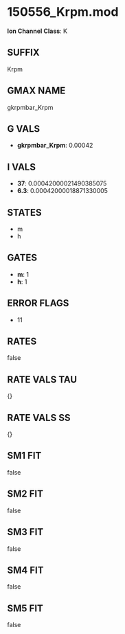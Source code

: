 # 150556_Krpm.mod

**Ion Channel Class**: K

## SUFFIX

Krpm

## GMAX NAME

gkrpmbar_Krpm

## G VALS

- **gkrpmbar_Krpm**: 0.00042

## I VALS

- **37**: 0.00042000021490385075
- **6.3**: 0.00042000018871330005

## STATES

- m
- h

## GATES

- **m**: 1
- **h**: 1

## ERROR FLAGS

- 11

## RATES

false

## RATE VALS TAU

{}

## RATE VALS SS

{}

## SM1 FIT

false

## SM2 FIT

false

## SM3 FIT

false

## SM4 FIT

false

## SM5 FIT

false
